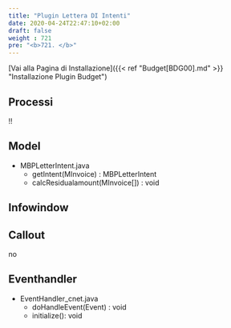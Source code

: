 ```yaml
---
title: "Plugin Lettera DI Intenti"
date: 2020-04-24T22:47:10+02:00
draft: false
weight : 721
pre: "<b>721. </b>"
---
```


[Vai alla Pagina di Installazione]({{< ref "Budget[BDG00].md" >}} "Installazione Plugin Budget")

## Processi
!!

## Model
- MBPLetterIntent.java
    - getIntent(MInvoice) : MBPLetterIntent
    - calcResidualamount(MInvoice[]) : void

## Infowindow


## Callout
no

## Eventhandler
- EventHandler_cnet.java
    - doHandleEvent(Event) : void
    - initialize(): void
